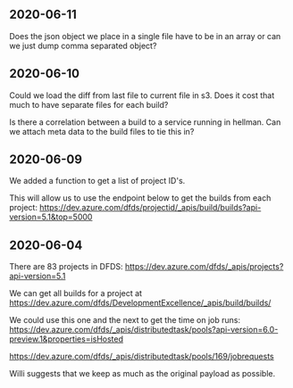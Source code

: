 ## 2020-06-11
Does the json object we place in a single file have to be in an array or can we just dump comma separated object?
## 2020-06-10

Could we load the diff from last file to current file in s3. 
Does it cost that much to have separate files for each build?

Is there a correlation between a build to a service running in hellman. Can we attach meta data to the build files to tie this in? 

## 2020-06-09

We added a function to get a list of project ID's.

This will allow us to use the endpoint below to get the builds from each project:
https://dev.azure.com/dfds/projectid/_apis/build/builds?api-version=5.1&top=5000

## 2020-06-04
There are 83 projects in DFDS: https://dev.azure.com/dfds/_apis/projects?api-version=5.1

We can get all builds for a project at https://dev.azure.com/dfds/DevelopmentExcellence/_apis/build/builds/


We could use this one and the next to get the time on job runs:
https://dev.azure.com/dfds/_apis/distributedtask/pools?api-version=6.0-preview.1&properties=isHosted

https://dev.azure.com/dfds/_apis/distributedtask/pools/169/jobrequests

Willi suggests that we keep as much as the original payload as possible.